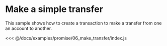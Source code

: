# Make a simple transfer

This sample shows how to create a transaction to make a transfer from one an account to another.

<<< @/docs/examples/promise/06_make_transfer/index.js
